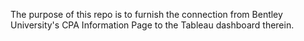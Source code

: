 The purpose of this repo is to furnish the connection from Bentley University's CPA Information Page to the Tableau dashboard therein.
